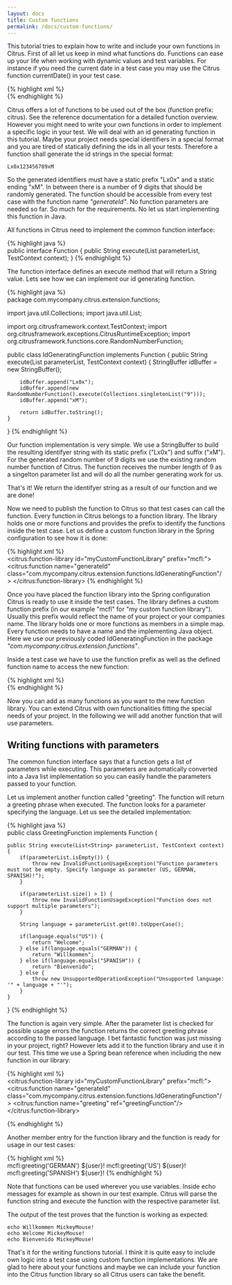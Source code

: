 ```yaml
---
layout: docs
title: Custom functions
permalink: /docs/custom-functions/
---
```


This tutorial tries to explain how to write and include your own functions in Citrus. First of all let us keep in mind 
what functions do. Functions can ease up your life when working with dynamic values and test variables. For instance if 
you need the current date in a test case you may use the Citrus function currentDate() in your test case.

{% highlight xml %}  
<variable name="date" value="citrus:currentDate()"/>
<variable name="dateCustomFormat" value="citrus:currentDate('yyyy-mm-dd')"/>
{% endhighlight %}  

Citrus offers a lot of functions to be used out of the box (function prefix: citrus). See the reference documentation 
for a detailed function overview. However you might need to write your own functions in order to implement a specific 
logic in your test. We will deal with an id generating function in this tutorial. Maybe your project needs special 
identifiers in a special format and you are tired of statically defining the ids in all your tests. Therefore a function 
shall generate the id strings in the special format:

    Lx0x123456789xM

So the generated identifiers must have a static prefix "Lx0x" and a static ending "xM". In between there is a number of 
9 digits that should be randomly generated. The function should be accessible from every test case with the function name 
*"generateId"*. No function parameters are needed so far. So much for the requirements. No let us start implementing this 
function in Java.

All functions in Citrus need to implement the common function interface:

{% highlight java %}  
public interface Function {
    public String execute(List<String> parameterList, TestContext context);
}
{% endhighlight %}  

The function interface defines an execute method that will return a String value. Lets see how we can implement our id generating function.

{% highlight java %}  
package com.mycompany.citrus.extension.functions;
 
import java.util.Collections;
import java.util.List;
 
import org.citrusframework.context.TestContext;
import org.citrusframework.exceptions.CitrusRuntimeException;
import org.citrusframework.functions.core.RandomNumberFunction;
 
public class IdGeneratingFunction implements Function {
    public String execute(List<String> parameterList, TestContext context) {
        StringBuffer idBuffer = new StringBuffer();
        
        idBuffer.append("Lx0x");
        idBuffer.append(new RandomNumberFunction().execute(Collections.singletonList("9")));
        idBuffer.append("xM");
        
        return idBuffer.toString();
    }
}
{% endhighlight %}
  
Our function implementation is very simple. We use a StringBuffer to build the resulting identifyer string with its 
static prefix ("Lx0x") and suffix ("xM"). For the generated random number of 9 digits we use the existing random number 
function of Citrus. The function receives the number length of 9 as a singelton parameter list and will do all the number 
generating work for us.

That's it! We return the identifyer string as a result of our function and we are done!

Now we need to publish the function to Citrus so that test cases can call the function. Every function in Citrus belongs 
to a function library. The library holds one or more functions and provides the prefix to identify the functions inside 
the test case. Let us define a custom function library in the Spring configuration to see how it is done:  

{% highlight xml %}  
<citrus:function-library id="myCustomFunctionLibrary" prefix="mcfl:">
            <citrus:function name="generateId" class="com.mycompany.citrus.extension.functions.IdGeneratingFunction"/>
</citrus:function-library>
{% endhighlight %}  

Once you have placed the function library into the Spring configuration Citrus is ready to use it inside the test cases. 
The library defines a custom function prefix (in our example "mcfl" for "my custom function library"). Usually this prefix 
would reflect the name of your project or your companies name. The library holds one or more functions as members in a 
simple map. Every function needs to have a name and the implementing Java object. Here we use our previously coded 
IdGeneratingFunction in the package *"com.mycompany.citrus.extension.functions"*.

Inside a test case we have to use the function prefix as well as the defined function name to access the new function:

{% highlight xml %}  
<variable name="correlationId" value="mcfl:generateId()"/>
{% endhighlight %}
  
Now you can add as many functions as you want to the new function library. You can extend Citrus with own functionalities
fitting the special needs of your project. In the following we will add another function that will use parameters.
  
## Writing functions with parameters

The common function interface says that a function gets a list of parameters while executing. This parameters are 
automatically converted into a Java list implementation so you can easily handle the parameters passed to your function.

Let us implement another function called "greeting". The function will return a greeting phrase when executed. The 
function looks for a parameter specifying the language. Let us see the detailed implementation:

{% highlight java %}  
public class GreetingFunction implements Function {
 
    public String execute(List<String> parameterList, TestContext context) {
        if(parameterList.isEmpty()) {
            throw new InvalidFunctionUsageException("Function parameters must not be empty. Specify language as parameter (US, GERMAN, SPANISH)!");
        }
        
        if(parameterList.size() > 1) {
            throw new InvalidFunctionUsageException("Function does not support multiple parameters");
        }
        
        String language = parameterList.get(0).toUpperCase();
        
        if(language.equals("US")) {
            return "Welcome";
        } else if(language.equals("GERMAN")) {
            return "Willkommen";
        } else if(language.equals("SPANISH")) {
            return "Bienvenido";
        } else {
            throw new UnsupportedOperationException("Unsupported language: '" + language + "'");
        }
    }
}
{% endhighlight %}

The function is again very simple. After the parameter list is checked for possible usage errors the function returns 
the correct greeting phrase according to the passed language. I bet fantastic function was just missing in your project, 
right? However lets add it to the function library and use it in our test. This time we use a Spring bean reference when 
including the new function in our library:

{% highlight xml %}  
<citrus:function-library id="myCustomFunctionLibrary" prefix="mcfl:">
            <citrus:function name="generateId" class="com.mycompany.citrus.extension.functions.IdGeneratingFunction"/>
            <citrus:function name="greeting" ref="greetingFunction"/>
</citrus:function-library>
 
<bean id="greetingFunction" class="com.mycompany.citrus.extension.functions.GreetingFunction"/>
{% endhighlight %}  

Another member entry for the function library and the function is ready for usage in our test cases:

{% highlight xml %}  
<testcase name="greetingTest">
    <variables>
        <variable name="user" value="Mickey Mouse"/>
    </variables>
    <actions>
        <echo>
            <message>mcfl:greeting('GERMAN') ${user}!</message>
        </echo>
        <echo>
            <message>mcfl:greeting('US') ${user}!</message>
        </echo>
        <echo>
            <message>mcfl:greeting('SPANISH') ${user}!</message>
        </echo>
    </actions>
</testcase>
{% endhighlight %}  

Note that functions can be used wherever you use variables. Inside echo messages for example as shown in our test example. 
Citrus will parse the function string and execute the function with the respective parameter list.

The output of the test proves that the function is working as expected:

    echo Willkommen MickeyMouse!
    echo Welcome MickeyMouse!
    echo Bienvenido MickeyMouse!
    
That's it for the writing functions tutorial. I think it is quite easy to include own logic into a test case using custom 
function implementations. We are glad to here about your functions and maybe we can include your function into the Citrus 
function library so all Citrus users can take the benefit.    
